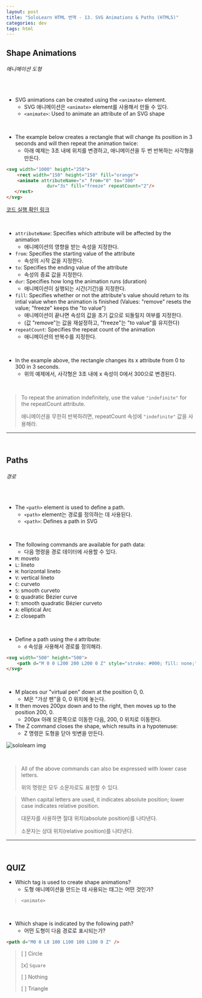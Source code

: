 ```yaml
---
layout: post
title: "SoloLearn HTML 번역 - 13. SVG Animations & Paths (HTML5)"
categories: dev
tags: html
---
```


## Shape Animations

###### 애니메이션 도형

<br>

- SVG animations can be created using the `<animate>` element.
  - SVG 애니메이션은 `<animate>` element를 사용해서 만들 수 있다.
  - `<animate>`: Used to animate an attribute of an SVG shape

<br>

- The example below creates a rectangle that will change its position in 3 seconds and will then repeat the animation twice:
  - 아래 예제는 3초 내에 위치를 변경하고, 애니메이션을 두 번 반복하는 사각형을 만든다.

```html
<svg width="1000" height="250">
	<rect width="150" height="150" fill="orange">
   	<animate attributeName="x" from="0" to="300"
               dur="3s" fill="freeze" repeatCount="2"/>
   </rect>
</svg>
```

[코드 실행 확인 링크](https://code.sololearn.com/55/#html)

<br>

- `attributeName`: Specifies which attribute will be affected by the animation
  - 애니메이션의 영향을 받는 속성을 지정한다.
- `from`: Specifies the starting value of the attribute
  - 속성의 시작 값을 지정한다.
- `to`: Specifies the ending value of the attribute
  - 속성의 종료 값을 지정한다.
- `dur`: Specifies how long the animation runs (duration)
  - 애니메이션이 실행되는 시간(기간)을 지정한다.
- `fill`: Specifies whether or not the attribute's value should return to its intial value when the animation is finished (Values: "remove" resets the value; "freeze" keeps the "to value")
  - 애니메이션이 끝나면 속성의 값을 초기 값으로 되돌릴지 여부를 지정한다.
  - (값 "remove"는 값을 재설정하고, "freeze"는 "to value"를 유지한다)
- `repeatCount`: Specifies the repeat count of the animation
  - 애니메이션의 반복수를 지정한다.

<br>

- In the example above, the rectangle changes its x attribute from 0 to 300 in 3 seconds.
  - 위의 예제에서, 사각형은 3초 내에 x 속성이 0에서 300으로 변경된다.

<br>

> To repeat the animation indefinitely, use the value `"indefinite"` for the repeatCount attribute.
>
> 애니메이션을 무한히 반복하려면, repeatCount 속성에 `"indefinite"` 값을 사용해라.

------

<br>

## Paths

###### 경로

<br>

- The `<path>` element is used to define a path.
  - `<path>` element는 경로를 정의하는 데 사용된다.
  - `<path>`: Defines a path in SVG

<br>

- The following commands are available for path data:
  - 다음 명령을 경로 데이터에 사용할 수 있다.
- `M`: moveto
- `L`: lineto
- `H`: horizontal lineto
- `V`: vertical lineto
- `C`: curveto
- `S`: smooth curveto
- `Q`: quadratic Bézier curve
- `T`: smooth quadratic Bézier curveto
- `A`: elliptical Arc
- `Z`: closepath

<br>

- Define a path using the `d` attribute:
  - `d` 속성을 사용해서 경로를 정의해라.

```html
<svg width="500" height="500">
	<path d="M 0 0 L200 200 L200 0 Z" style="stroke: #000; fill: none;" />
</svg>
```

<br>

- M places our "virtual pen" down at the position 0, 0.
  - M은 "가상 펜"을 0, 0 위치에 놓는다.
- It then moves 200px down and to the right, then moves up to the position 200, 0.
  - 200px 아래 오른쪽으로 이동한 다음, 200, 0 위치로 이동한다.
- The Z command closes the shape, which results in a hypotenuse:
  - Z 명령은 도형을 닫아 빗변을 만든다.

![sololearn img](/aseets/img/sololearn-html-html5-13-01.jpeg)

<br>

> All of the above commands can also be expressed with lower case letters.
>
> 위의 명령은 모두 소문자로도 표현할 수 있다.

> When capital letters are used, it indicates absolute position; lower case indicates relative position.
>
> 대문자를 사용하면 절대 위치(absolute position)를 나타낸다.
>
> 소문자는 상대 위치(relative position)를 나타낸다.

------

<br>

## QUIZ

- Which tag is used to create shape animations?
  - 도형 애니메이션을 만드는 데 사용되는 태그는 어떤 것인가?

> `<animate>`

<br>

- Which shape is indicated by the following path?
  - 어떤 도형이 다음 경로로 표시되는가?

```html
<path d="M0 0 L0 100 L100 100 L100 0 Z" />
```

> [ ] Circle
>
> [x] `Square`
>
> [ ] Nothing
>
> [ ] Triangle

<br>
